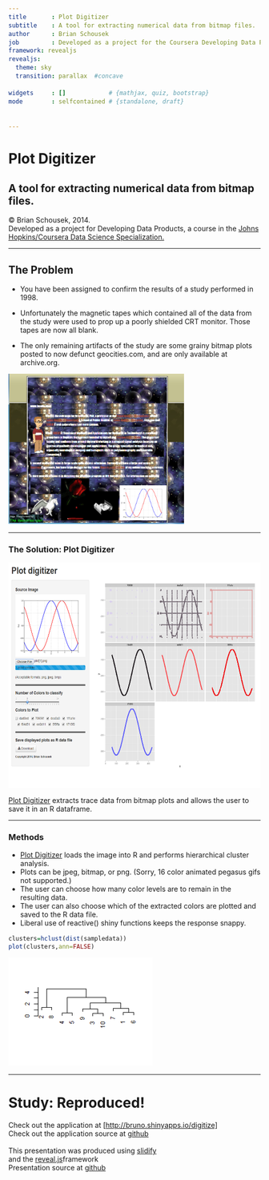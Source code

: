 ```yaml
---
title       : Plot Digitizer
subtitle    : A tool for extracting numerical data from bitmap files.
author      : Brian Schousek
job         : Developed as a project for the Coursera Developing Data Products class
framework: revealjs
revealjs:
  theme: sky
  transition: parallax  #concave

widgets     : []            # {mathjax, quiz, bootstrap}
mode        : selfcontained # {standalone, draft}


--- 
```


# Plot Digitizer


## A tool for extracting numerical data from bitmap files.


&copy; Brian Schousek, 2014.<br> Developed as a project for Developing Data Products, a course in the <a href="https://www.coursera.org/specialization/jhudatascience/1?utm_medium=dashboard">Johns Hopkins/Coursera Data Science Specialization.</a>


---


## The Problem

* You have been assigned to confirm the results of a study performed in 1998.

* Unfortunately the magnetic tapes which contained all of the data from the study were used to prop up a poorly shielded CRT monitor. Those tapes are now all blank.

* The only remaining artifacts of the study are some grainy bitmap plots posted to now defunct geocities.com, and are only available at archive.org.


<a href="http://bcaffo.com/" target="_blank"><img src="./assets/img/bcaffo.png" height="300px"></a>

---


### The Solution: Plot Digitizer

<img src="./assets/img/screencap.png" height="450px">

[Plot Digitizer](http://bruno.shinyapps.io/digitize) extracts trace data from bitmap plots and allows the user to save it in an R dataframe.


---

### Methods


* [Plot Digitizer](http://bruno.shinyapps.io/digitize) loads the image into R and performs hierarchical cluster analysis.
* Plots can be jpeg, bitmap, or png. (Sorry, 16 color animated pegasus gifs not supported.)
* The user can choose how many color levels are to remain in the resulting data.
* The user can also choose which of the extracted colors are plotted and saved to the R data file.
* Liberal use of reactive() shiny functions keeps the response snappy.


```r
clusters=hclust(dist(sampledata))
plot(clusters,ann=FALSE)
```

![plot of chunk plot](assets/fig/plot.png) 

---


# Study: Reproduced!

Check out the application at [http://bruno.shinyapps.io/digitize]
<br>Check out the application source at <a href="https://github.com/bschousek/digitize">github</a>
<br><br>
This presentation was produced using [slidify](http://slidify.org/)<br>and the [reveal.js](http://lab.hakim.se/reveal-js/#/)framework
<br>Presentation source at [github](https://github.com/bschousek/digitize_present)
<br>

